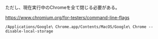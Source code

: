 
ただし、現在実行中のChromeを全て閉じる必要がある。

https://www.chromium.org/for-testers/command-line-flags

```
/Applications/Google\ Chrome.app/Contents/MacOS/Google\ Chrome --disable-local-storage
```
